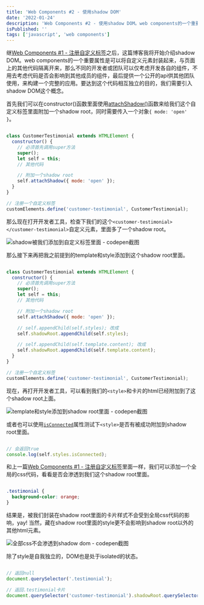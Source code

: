 ```yaml
---
title: 'Web Components #2 - 使用shadow DOM'
date: '2022-01-24'
description: 'Web Components #2 - 使用shadow DOM。web components的一个重要属性是可以将自定义元素封装起来，与页面上的其他代码隔离开来，那么不同的开发者或团队可以仅考虑开发各自的组件，不用去考虑代码是否会影响到其他成员的组件，最后只需要提供一个公开的api接口供其他团队使用即可。'
isPublished: ''
tags: ['javascript', 'web components']
---
```


继[Web Components #1 - 注册自定义标签](/posts/web-components-define-custom-elements)之后，这篇博客我将开始介绍shadow DOM。web components的一个重要属性是可以将自定义元素封装起来，与页面上的其他代码隔离开来，那么不同的开发者或团队可以仅考虑开发各自的组件，不用去考虑代码是否会影响到其他成员的组件，最后提供一个公开的api供其他团队使用，来构建一个完整的应用。要达到这个代码相互独立的目的，我们需要引入shadow DOM这个概念。

首先我们可以在constructor()函数里面使用[attachShadow()](https://developer.mozilla.org/zh-CN/docs/Web/API/Element/attachShadow)函数来给我们这个自定义标签里面附加一个shadow root，同时需要传入一个对象`{ mode: 'open' }`。

```javascript

class CustomerTestimonial extends HTMLElement {
  constructor() {
    // 必须首先调用super方法
    super();
    let self = this;
    // 其他代码

    // 附加一个shadow root
    self.attachShadow({ mode: 'open' });
  }
}

// 注册一个自定义标签
customElements.define('customer-testimonial', CustomerTestimonial);

```

那么现在打开开发者工具，检查下我们的这个`<customer-testimonial></customer-testimonial>`自定义元素，里面多了一个shadow root。

<img src="https://res.cloudinary.com/brandonzhang/image/upload/v1643040047/brandonzhang.cn/Screenshot_2022-01-24_at_11.38.53_PM_qpahqx.png" alt="shadow被我们添加到自定义标签里面 - codepen截图">

那么接下来再把我之前提到的template和style添加到这个shadow root里面。

```javascript

class CustomerTestimonial extends HTMLElement {
  constructor() {
    // 必须首先调用super方法
    super();
    let self = this;
    // 其他代码

    // 附加一个shadow root
    self.attachShadow({ mode: 'open' });

    // self.appendChild(self.styles); 改成
    self.shadowRoot.appendChild(self.styles);

    // self.appendChild(self.template.content); 改成
    self.shadowRoot.appendChild(self.template.content);
  }
}

// 注册一个自定义标签
customElements.define('customer-testimonial', CustomerTestimonial);

```

现在，再打开开发者工具，可以看到我们的`<style>`和卡片的html已经附加到了这个shadow root上面。

<img src="https://res.cloudinary.com/brandonzhang/image/upload/v1643040049/brandonzhang.cn/Screenshot_2022-01-24_at_11.52.19_PM_nzrpiy.png" alt="template和style添加到shadow root里面 - codepen截图">

或者也可以使用[`isConnected`](https://developer.mozilla.org/zh-CN/docs/Web/API/Node/isConnected)属性测试下`<style>`是否有被成功附加到shadow root里面。

```javascript

// 会返回true
console.log(self.styles.isConnected);

```

和上一篇[Web Components #1 - 注册自定义标签](/posts/web-components-define-custom-elements)里面一样，我们可以添加一个全局的css代码，看看是否会渗透到我们这个shadow root里面。

```css

.testimonial {
  background-color: orange;
} 

```

结果是，被我们封装在shadow root里面的卡片样式不会受到全局css代码的影响，yay! 当然，藏在shadow root里面的style更不会影响到shadow root以外的其他html元素。

<img src="https://res.cloudinary.com/brandonzhang/image/upload/v1643040048/brandonzhang.cn/Web-Components-2_l1ur1k.jpg" alt="全部css不会渗透到shadow dom - codepen截图">

除了style是自我独立的，DOM也是处于isolated的状态。

```javascript

// 返回null
document.querySelector('.testimonial');

// 返回.testimonial卡片
document.querySelector('customer-testimonial').shadowRoot.querySelector('.testimonial');

```